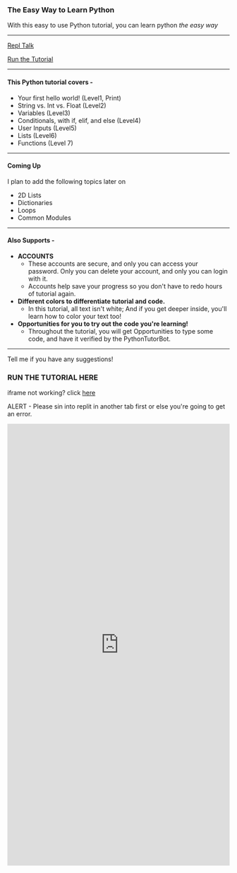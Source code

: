 ### The Easy Way to Learn Python

With this easy to use Python tutorial, you can learn python *the easy way*

____________________________________________________________________________________________________

<a href="https://repl.it/talk/learn/PYTHON-TUTORIAL/92006" class="btn btn-github"><span class="icon"></span>Repl Talk</a>

<a href="https://python.blip.gq/#run-the-tutorial-here" class="btn btn-github"><span class="icon"></span>Run the Tutorial</a>

____________________________________________________________________________________________________

#### This Python tutorial covers -
- Your first hello world! (Level1, Print)
- String vs. Int vs. Float (Level2)
- Variables (Level3)
- Conditionals, with if, elif, and else (Level4)
- User Inputs (Level5)
- Lists (Level6)
- Functions (Level 7)

____________________________________________________________________________________________________


#### Coming Up
I plan to add the following topics later on

- 2D Lists
- Dictionaries
- Loops
- Common Modules 

____________________________________________________________________________________________________

#### Also Supports - 
- **ACCOUNTS**
  - These accounts are secure, and only you can access your password. Only you can delete your account, and only you can login with it. 
  - Accounts help save your progress so you don't have to redo hours of tutorial again.
- **Different colors to differentiate tutorial and code.**
  - In this tutorial, all text isn't white; And if you get deeper inside, you'll learn how to color your text too!
- **Opportunities for you to try out the code you're learning!**
  - Throughout the tutorial, you will get Opportunities to type some code, and have it verified by the PythonTutorBot.
  
  
____________________________________________________________________________________________________

Tell me if you have any suggestions!



### RUN THE TUTORIAL HERE
iframe not working? click [here](https://repl.it/@CoolCoderSJ/Python-TheTutorial#main.py)

ALERT - Please sin into replit in another tab first or else you're going to get an error.


<iframe height="1000px" width="100%" src="https://repl.it/@CoolCoderSJ/Python-TheTutorial?lite=true&outputonly=1" scrolling="no" frameborder="no" allowtransparency="true" allowfullscreen="true" sandbox="allow-forms allow-pointer-lock allow-popups allow-same-origin allow-scripts allow-modals"></iframe>

